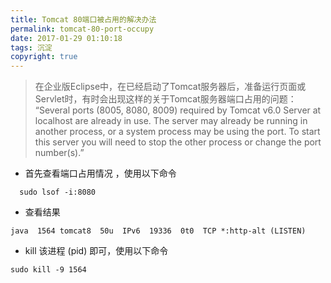 ```yaml
---
title: Tomcat 80端口被占用的解决办法
permalink: tomcat-80-port-occupy
date: 2017-01-29 01:10:18
tags: 沉淀
copyright: true
---
```

 
> 在企业版Eclipse中，在已经启动了Tomcat服务器后，准备运行页面或Servlet时，有时会出现这样的关于Tomcat服务器端口占用的问题：
“Several ports (8005, 8080, 8009) required by Tomcat v6.0 Server at localhost are already in use. The server may already be running in another process, or a system process may be using the port. To start this server you will need to stop the other process or change the port number(s).”
<!-- more -->

- 首先查看端口占用情况 ，使用以下命令
```
  sudo lsof -i:8080 
```
- 查看结果
```
java  1564 tomcat8  50u  IPv6  19336  0t0  TCP *:http-alt (LISTEN)
```
- kill 该进程 (pid) 即可，使用以下命令
```
sudo kill -9 1564
```
